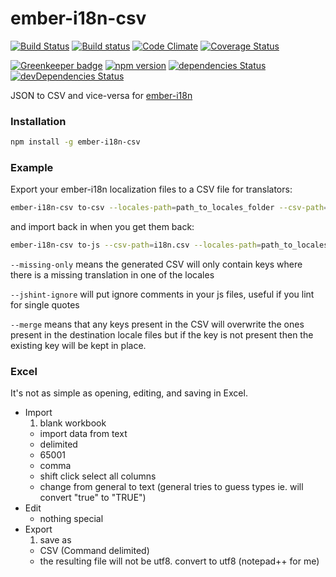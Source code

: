 # ember-i18n-csv

[![Build Status](https://travis-ci.org/kellyselden/ember-i18n-csv.svg?branch=master)](https://travis-ci.org/kellyselden/ember-i18n-csv)
[![Build status](https://ci.appveyor.com/api/projects/status/v4eagpd8k731oyul/branch/master?svg=true)](https://ci.appveyor.com/project/kellyselden/ember-i18n-csv/branch/master)
[![Code Climate](https://codeclimate.com/github/kellyselden/ember-i18n-csv/badges/gpa.svg)](https://codeclimate.com/github/kellyselden/ember-i18n-csv)
[![Coverage Status](https://coveralls.io/repos/kellyselden/ember-i18n-csv/badge.svg?branch=master&service=github)](https://coveralls.io/github/kellyselden/ember-i18n-csv?branch=master)

[![Greenkeeper badge](https://badges.greenkeeper.io/kellyselden/ember-i18n-csv.svg)](https://greenkeeper.io/)
[![npm version](https://badge.fury.io/js/ember-i18n-csv.svg)](https://badge.fury.io/js/ember-i18n-csv)
[![dependencies Status](https://david-dm.org/kellyselden/ember-i18n-csv/status.svg)](https://david-dm.org/kellyselden/ember-i18n-csv)
[![devDependencies Status](https://david-dm.org/kellyselden/ember-i18n-csv/dev-status.svg)](https://david-dm.org/kellyselden/ember-i18n-csv?type=dev)

JSON to CSV and vice-versa for [ember-i18n](https://github.com/jamesarosen/ember-i18n)

### Installation

```sh
npm install -g ember-i18n-csv
```

### Example

Export your ember-i18n localization files to a CSV file for translators:

```sh
ember-i18n-csv to-csv --locales-path=path_to_locales_folder --csv-path=i18n.csv [--missing-only]
```

and import back in when you get them back:

```sh
ember-i18n-csv to-js --csv-path=i18n.csv --locales-path=path_to_locales_folder [--jshint-ignore] [--merge]
```

`--missing-only` means the generated CSV will only contain keys where there is a missing translation in one of the locales

`--jshint-ignore` will put ignore comments in your js files, useful if you lint for single quotes

`--merge` means that any keys present in the CSV will overwrite the ones present in the destination locale files but if the key is not present then the existing key will be kept in place. 

### Excel

It's not as simple as opening, editing, and saving in Excel.

* Import
  1. blank workbook
  * import data from text
  * delimited
  * 65001
  * comma
  * shift click select all columns
  * change from general to text (general tries to guess types ie. will convert "true" to "TRUE")
* Edit
  * nothing special
* Export
  1. save as
  * CSV (Command delimited)
  * the resulting file will not be utf8. convert to utf8 (notepad++ for me)
